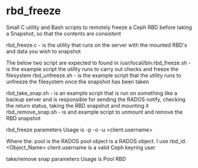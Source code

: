 # rbd_freeze
Small C utility and Bash scripts to remotely freeze a Ceph RBD before taking a Snapshot, so that the contents are consistent

rbd_freeze.c - is the utility that runs on the server with the mounted RBD's and data you wish to snapshot

The below two script are expected to found in /usr/local/bin:rbd_freeze.sh - is the example script the utility runs to carry out checks and freeze the filesystem
rbd_unfreeze.sh - is the example script that the utility runs to unfreeze the filesystem once the snapshot has been taken

rbd_take_snap.sh - is an example script that is run on something like a backup server and is responsible for sending the RADOS notify, checking the return status, taking the RBD snapshot and mounting it
rbd_remove_snap.sh - is and example script to unmount and remove the RBD snapshot

rbd_freeze parameters
Usage is -p <pool> -o <object> -u <client.username>

Where the: 
pool is the RADOS pool
object is a RADOS object. I use rbd_id.<Object_Name>
client.username is a valid Ceph keyring user

take/remove snap parameters
Usage is <RADOS client name> Pool RBD
